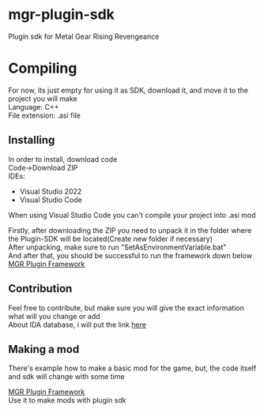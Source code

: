 # mgr-plugin-sdk
Plugin sdk for Metal Gear Rising Revengeance

# Compiling
For now, its just empty for using it as SDK, download it, and move it to the project you will make <br />
Language: C++ <br />
File extension: .asi file <br />
## Installing
In order to install, download code <br />
Code->Download ZIP <br />
IDEs:
* Visual Studio 2022
* Visual Studio Code

When using Visual Studio Code you can't compile your project into .asi mod<br/>

Firstly, after downloading the ZIP you need to unpack it in the folder where the Plugin-SDK will be located(Create new folder if necessary)<br/>
After unpacking, make sure to run "SetAsEnvironmentVariable.bat"<br/>
And after that, you should be successful to run the framework down below<br/>
[MGR Plugin Framework](https://github.com/Frouk3/mgr-plugin-sdk/files/12339706/MGR.Plugin.Framework.zip)<br />
## Contribution
Feel free to contribute, but make sure you will give the exact information what will you change or add <br />
About IDA database, i will put the link [here](https://drive.google.com/file/d/1TTIz8vpW4CCyaA2Bc1rhdnXtnlnGmLoy/view?usp=drivesdk)

## Making a mod
There's example how to make a basic mod for the game, but, the code itself and sdk will change with some time

[MGR Plugin Framework](https://github.com/Frouk3/mgr-plugin-sdk/files/12339706/MGR.Plugin.Framework.zip)<br />
Use it to make mods with plugin sdk
